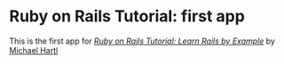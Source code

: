 # Ruby on Rails Tutorial: first app

This is the first app for 
[*Ruby on Rails Tutorial: Learn Rails by Example*](http://railstutorial.org/)
by [Michael Hartl](http://michaelhartl.com/)

